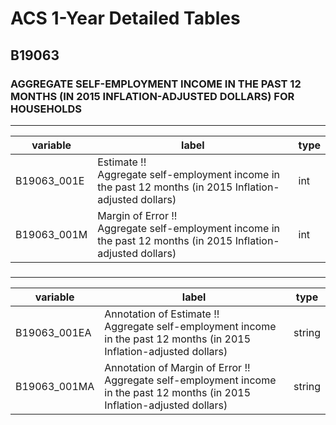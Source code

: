 # ACS 1-Year Detailed Tables

## B19063

### AGGREGATE SELF-EMPLOYMENT INCOME IN THE PAST 12 MONTHS (IN 2015 INFLATION-ADJUSTED DOLLARS) FOR HOUSEHOLDS

___

| variable | label | type |
| ----- | ----- | ----- |
| B19063_001E | Estimate !!<br>Aggregate self-employment income in the past 12 months (in 2015 Inflation-adjusted dollars) | int |
| B19063_001M | Margin of Error !!<br>Aggregate self-employment income in the past 12 months (in 2015 Inflation-adjusted dollars) | int |
### 

___

| variable | label | type |
| ----- | ----- | ----- |
| B19063_001EA | Annotation of Estimate !!<br>Aggregate self-employment income in the past 12 months (in 2015 Inflation-adjusted dollars) | string |
| B19063_001MA | Annotation of Margin of Error !!<br>Aggregate self-employment income in the past 12 months (in 2015 Inflation-adjusted dollars) | string |

